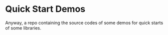 # Quick Start Demos

<!-- > 2020-11-23T06:25:05+08:00 -->

Anyway, a repo containing
the source codes of some demos
for quick starts of some libraries.
